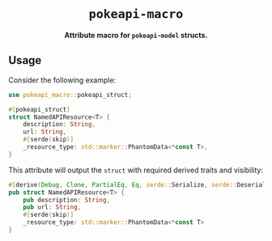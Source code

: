<div align="center">
  <h1><code>pokeapi-macro</code></h1>

  <p>
    <strong>Attribute macro for <code>pokeapi-model</code> structs.</strong>
  </p>
</div>

## Usage

Consider the following example:

```rust
use pokeapi_macro::pokeapi_struct;

#[pokeapi_struct]
struct NamedAPIResource<T> {
    description: String,
    url: String,
    #[serde(skip)]
    _resource_type: std::marker::PhantomData<*const T>,
}
```

This attribute will output the `struct` with required derived traits and visibility:

```rust
#[derive(Debug, Clone, PartialEq, Eq, serde::Serialize, serde::Deserialize)]
pub struct NamedAPIResource<T> {
    pub description: String,
    pub url: String,
    #[serde(skip)]
    _resource_type: std::marker::PhantomData<*const T>
}
```
